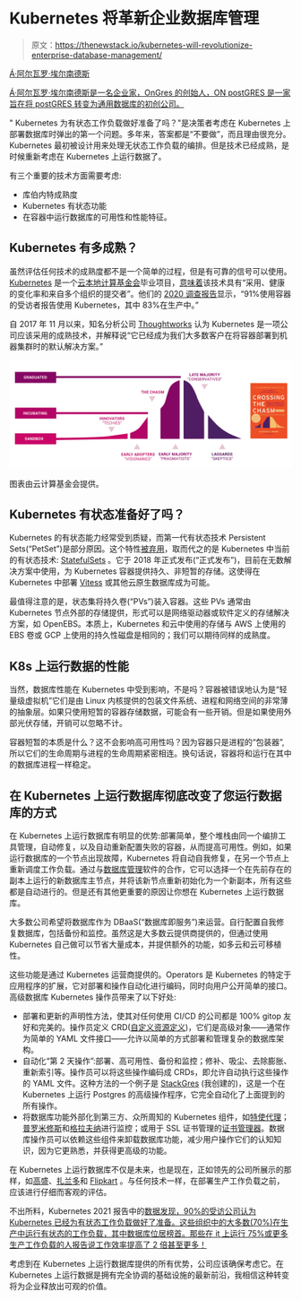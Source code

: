 # Kubernetes 将革新企业数据库管理

> 原文：<https://thenewstack.io/kubernetes-will-revolutionize-enterprise-database-management/>

[](https://ongres.com/)

[Á·阿尔瓦罗·埃尔南德斯](https://ongres.com/)

[Á·阿尔瓦罗·埃尔南德斯是一名企业家，OnGres 的创始人，ON postGRES 是一家旨在将 postGRES 转变为通用数据库的初创公司。](https://ongres.com/)

[](https://ongres.com/)[](https://ongres.com/)

" Kubernetes 为有状态工作负载做好准备了吗？"是决策者考虑在 Kubernetes 上部署数据库时弹出的第一个问题。多年来，答案都是“不要做”，而且理由很充分。Kubernetes 最初被设计用来处理无状态工作负载的编排。但是技术已经成熟，是时候重新考虑在 Kubernetes 上运行数据了。

有三个重要的技术方面需要考虑:

*   库伯内特成熟度
*   Kubernetes 有状态功能
*   在容器中运行数据库的可用性和性能特征。

## Kubernetes 有多成熟？

虽然评估任何技术的成熟度都不是一个简单的过程，但是有可靠的信号可以使用。 [Kubernetes](https://thenewstack.io/category/kubernetes/) 是一个[云本地计算基金会](https://cncf.io/?utm_content=inline-mention)毕业项目，[意味着](https://www.cncf.io/blog/2018/11/05/beginners-guide-cncf-landscape/)该技术具有“采用、健康的变化率和来自多个组织的提交者”。他们的 [2020 调查报告](https://www.cncf.io/wp-content/uploads/2020/11/CNCF_Survey_Report_2020.pdf)显示，“91%使用容器的受访者报告使用 Kubernetes，其中 83%在生产中。”

自 2017 年 11 月以来，知名分析公司 [Thoughtworks](https://www.thoughtworks.com/radar/platforms/kubernetes) 认为 Kubernetes 是一项公司应该采用的成熟技术，并解释说“它已经成为我们大多数客户在将容器部署到机器集群时的默认解决方案。”

![A bell curve showing the adoption of technology from the CNCF](img/7099b15d4634bfb1dbbb763753856398.png)

图表由云计算基金会提供。

## Kubernetes 有状态准备好了吗？

Kubernetes 的有状态能力经常受到质疑，而第一代有状态技术 Persistent Sets(“PetSet”)是部分原因。这个特性[被弃用](https://github.com/kubernetes/kubernetes/issues/41926)，取而代之的是 Kubernetes 中当前的有状态技术: [StatefulSets](https://kubernetes.io/docs/concepts/workloads/controllers/statefulset/) 。它于 2018 年正式发布(“正式发布”)，目前在无数解决方案中使用，为 Kubernetes 容器提供持久、非短暂的存储。这使得在 Kubernetes 中部署 [Vitess](https://vitess.io/) 或其他云原生数据库成为可能。

最值得注意的是，状态集将持久卷(“PVs”)装入容器。这些 PVs 通常由 Kubernetes 节点外部的存储提供，形式可以是网络驱动器或软件定义的存储解决方案，如 OpenEBS。本质上，Kubernetes 和云中使用的存储与 AWS 上使用的 EBS 卷或 GCP 上使用的持久性磁盘是相同的；我们可以期待同样的成熟度。

## K8s 上运行数据的性能

当然，数据库性能在 Kubernetes 中受到影响，不是吗？容器被错误地认为是“轻量级虚拟机”它们是由 Linux 内核提供的包装文件系统、进程和网络空间的非常薄的抽象层。如果只使用短暂的容器存储数据，可能会有一些开销。但是如果使用外部光伏存储，开销可以忽略不计。

容器短暂的本质是什么？这不会影响高可用性吗？因为容器只是进程的“包装器”,所以它们的生命周期与进程的生命周期紧密相连。换句话说，容器将和运行在其中的数据库进程一样稳定。

## 在 Kubernetes 上运行数据库彻底改变了您运行数据库的方式

在 Kubernetes 上运行数据库有明显的优势:部署简单，整个堆栈由同一个编排工具管理，自动修复，以及自动重新配置失败的容器，从而提高可用性。例如，如果运行数据库的一个节点出现故障，Kubernetes 将自动自我修复，在另一个节点上重新调度工作负载。通过与[数据库管理](https://thenewstack.io/category/data/)软件的合作，它可以选择一个在先前存在的副本上运行的新数据库主节点，并将该新节点重新初始化为一个新副本，所有这些都是自动进行的。但是还有其他更重要的原因让你想在 Kubernetes 上运行数据库。

大多数公司希望将数据库作为 DBaaS(“数据库即服务”)来运营。自行配置自我修复数据库，包括备份和监控。虽然这是大多数云提供商提供的，但通过使用 Kubernetes 自己做可以节省大量成本，并提供额外的功能，如多云和云可移植性。

这些功能是通过 Kubernetes 运营商提供的。Operators 是 Kubernetes 的特定于应用程序的扩展，它对部署和操作自动化进行编码，同时向用户公开简单的接口。高级数据库 Kubernetes 操作员带来了以下好处:

*   部署和更新的声明性方法，使其对任何使用 CI/CD 的公司都是 100% gitop 友好和完美的。操作员定义 CRD([自定义资源定义](https://kubernetes.io/docs/concepts/extend-kubernetes/api-extension/custom-resources/))，它们是高级对象——通常作为简单的 YAML 文件接口——允许以简单的方式部署和管理复杂的数据库架构。
*   自动化“第 2 天操作”:部署、高可用性、备份和监控；修补、吸尘、去除膨胀、重新索引等。操作员可以将这些操作编码成 CRDs，即允许自动执行这些操作的 YAML 文件。这种方法的一个例子是 [StackGres](https://stackgres.io) (我创建的)，这是一个在 Kubernetes 上运行 Postgres 的高级操作程序，它完全自动化了上面提到的所有操作。
*   将数据库功能外部化到第三方、众所周知的 Kubernetes 组件，如[特使代理](https://envoyproxy.io/)；[普罗米修斯](https://prometheus.io/)和[格拉夫纳](https://grafana.com/)进行监控；或用于 SSL 证书管理的[证书管理器](https://cert-manager.io/docs/)。数据库操作员可以依赖这些组件来卸载数据库功能，减少用户操作它们的认知知识，因为它更熟悉，并获得更高级的功能。

在 Kubernetes 上运行数据库不仅是未来，也是现在，正如领先的公司所展示的那样，如[高盛](https://faun.pub/three-kubernetes-success-stories-to-inspire-your-next-application-754db496f363)、[扎兰多](https://engineering.zalando.com/posts/2017/06/postgresql-in-a-time-of-kubernetes.html)和 [Flipkart](https://thenewstack.io/how-flipkart-leveraged-openebs-for-storage-on-kubernetes/) 。与任何技术一样，在部署生产工作负载之前，应该进行仔细而客观的评估。

不出所料，Kubernetes 2021 报告中的[数据发现，90%的受访公司认为 Kubernetes 已经为有状态工作负载做好了准备。这些组织中的大多数(70%)在生产中运行有状态的工作负载，其中数据库位居榜首。那些在 it 上运行 75%或更多生产工作负载的人报告说工作效率提高了 2 倍甚至更多！](https://dok.community/dokc-2021-report/)

考虑到在 Kubernetes 上运行数据库提供的所有优势，公司应该确保考虑它。在 Kubernetes 上运行数据是拥有完全协调的基础设施的最新前沿，我相信这种转变将为企业释放出可观的价值。

<svg xmlns:xlink="http://www.w3.org/1999/xlink" viewBox="0 0 68 31" version="1.1"><title>Group</title> <desc>Created with Sketch.</desc></svg>